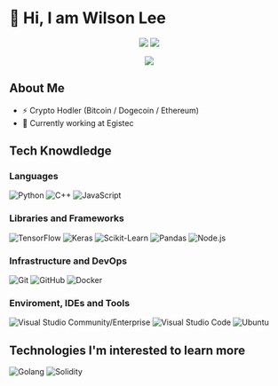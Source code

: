 # 👋 Hi, I am Wilson Lee

<p align="center">
<a href="https://www.google.com"><img src="https://img.shields.io/badge/-Douglas-333333?style=flat-square&logo=Linkedin&logoColor=0A66C2"/></a>
<a href="https://twitter.com/lee1221ee"><img src="https://img.shields.io/badge/-Twitter-333333?style=flat-square&logo=Twitter"/></a>

<p align="center"> <img src="https://komarev.com/ghpvc/?username=lee1221ee&label=Profile%20Views&color=135429&style=flat"/> </p>

## About Me
- ⚡ Crypto Hodler (Bitcoin / Dogecoin / Ethereum)
- 💼 Currently working at Egistec

## Tech Knowdledge

### Languages
  ![Python](https://img.shields.io/badge/-Python-333333?style=flat&logo=python)
  ![C++](https://img.shields.io/badge/-C++-333333?style=flat&logo=cplusplus&logoColor=7e10cc)
  ![JavaScript](https://img.shields.io/badge/-JavaScript-333333?style=flat&logo=javascript)

### Libraries and Frameworks
 ![TensorFlow](https://img.shields.io/badge/-TensorFlow-333333?style=flat&logo=tensorflow)
 ![Keras](https://img.shields.io/badge/-Keras-333333?style=flat&logo=keras&logoColor=f73636)
 ![Scikit-Learn](https://img.shields.io/badge/-sklearn-333333?style=flat&logo=scikitlearn)
 ![Pandas](https://img.shields.io/badge/-pandas-333333?style=flat&logo=pandas)
 ![Node.js](https://img.shields.io/badge/-Node.js-333333?style=flat&logo=node.js)

### Infrastructure and DevOps
  ![Git](https://img.shields.io/badge/-Git-333333?style=flat&logo=git)
  ![GitHub](https://img.shields.io/badge/-GitHub-333333?style=flat&logo=github)
  ![Docker](https://img.shields.io/badge/-Docker-333333?style=flat&logo=docker)
  
### Enviroment, IDEs and Tools
  ![Visual Studio Community/Enterprise](https://img.shields.io/badge/-Visual%20Studio-333333?style=flat&logo=visual-studio-code&logoColor=7e10cc)
  ![Visual Studio Code](https://img.shields.io/badge/-Visual%20Studio%20Code-333333?style=flat&logo=visual-studio-code&logoColor=007ACC)
  ![Ubuntu](https://img.shields.io/badge/-Ubuntu%20-333333?style=flat&logo=ubuntu)
  
## Technologies I'm interested to learn more 

  ![Golang](https://img.shields.io/badge/-Golang-333333?style=flat&logo=go)
  ![Solidity](https://img.shields.io/badge/-Solidity-333333?style=flat&logo=solidity)
  
